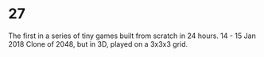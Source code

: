 # 27

The first in a series of tiny games built from scratch in 24 hours.
14 - 15 Jan 2018
Clone of 2048, but in 3D, played on a 3x3x3 grid.
